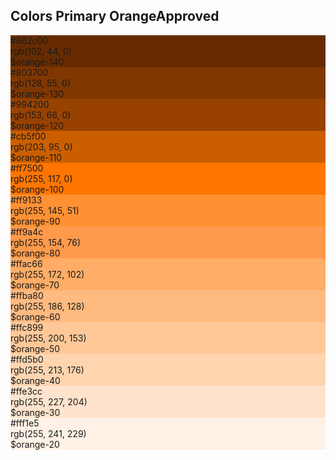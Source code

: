 <h2>Colors Primary Orange<span class="status approved">Approved</span></h2>
<div class="ndpl-component__colors ndpl-cf">
<div class="ndpl-component__color-container">
<div class="ndpl-component__color" style="background-color: rgb(102, 44, 0);">
<div>
#662c00<br>rgb(102, 44, 0)<br>$orange-140
</div>
</div>
</div><div class="ndpl-component__color-container">
<div class="ndpl-component__color" style="background-color: rgb(128, 55, 0);">
<div>
#803700<br>rgb(128, 55, 0)<br>$orange-130
</div>
</div>
</div><div class="ndpl-component__color-container">
<div class="ndpl-component__color" style="background-color: rgb(153, 66, 0);">
<div>
#994200<br>rgb(153, 66, 0)<br>$orange-120
</div>
</div>
</div><div class="ndpl-component__color-container">
<div class="ndpl-component__color" style="background-color: rgb(203, 95, 0);">
<div>
#cb5f00<br>rgb(203, 95, 0)<br>$orange-110
</div>
</div>
</div><div class="ndpl-component__color-container">
<div class="ndpl-component__color" style="background-color: rgb(255, 117, 0);">
<div>
#ff7500<br>rgb(255, 117, 0)<br>$orange-100
</div>
</div>
</div><div class="ndpl-component__color-container">
<div class="ndpl-component__color" style="background-color: rgb(255, 145, 51);">
<div>
#ff9133<br>rgb(255, 145, 51)<br>$orange-90
</div>
</div>
</div><div class="ndpl-component__color-container">
<div class="ndpl-component__color" style="background-color: rgb(255, 154, 76);">
<div>
#ff9a4c<br>rgb(255, 154, 76)<br>$orange-80
</div>
</div>
</div><div class="ndpl-component__color-container">
<div class="ndpl-component__color" style="background-color: rgb(255, 172, 102);">
<div>
#ffac66<br>rgb(255, 172, 102)<br>$orange-70
</div>
</div>
</div><div class="ndpl-component__color-container">
<div class="ndpl-component__color" style="background-color: rgb(255, 186, 128);">
<div>
#ffba80<br>rgb(255, 186, 128)<br>$orange-60
</div>
</div>
</div><div class="ndpl-component__color-container">
<div class="ndpl-component__color" style="background-color: rgb(255, 200, 153);">
<div class="ndpl-dark-text">
#ffc899<br>rgb(255, 200, 153)<br>$orange-50
</div>
</div>
</div><div class="ndpl-component__color-container">
<div class="ndpl-component__color" style="background-color: rgb(255, 213, 176);">
<div class="ndpl-dark-text">
#ffd5b0<br>rgb(255, 213, 176)<br>$orange-40
</div>
</div>
</div><div class="ndpl-component__color-container">
<div class="ndpl-component__color" style="background-color: rgb(255, 227, 204);">
<div class="ndpl-dark-text">
#ffe3cc<br>rgb(255, 227, 204)<br>$orange-30
</div>
</div>
</div><div class="ndpl-component__color-container">
<div class="ndpl-component__color ndpl-apply-border ndpl-c-border" style="background-color: rgb(255, 241, 229);">
<div class="ndpl-dark-text">
#fff1e5<br>rgb(255, 241, 229)<br>$orange-20
</div>
</div>
</div>
</div>
